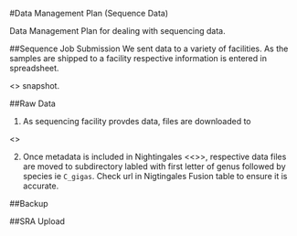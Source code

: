 #Data Management Plan (Sequence Data)

Data Management Plan for dealing with sequencing data. 


##Sequence Job Submission
We sent data to a variety of facilities. As the samples are shipped to a facility respective information is entered in spreadsheet.

<<INCLUDE LINK>> snapshot.


##Raw Data
1) As sequencing facility provdes data, files are downloaded to


<<INCLUDE INFOR>>


2) Once metadata is included in Nightingales <<<Link>>>, respective data files are moved to subdirectory labled with first letter of genus followed by species ie `C_gigas`. Check url in Nigtingales Fusion table to ensure it is accurate.

##Backup




##SRA Upload